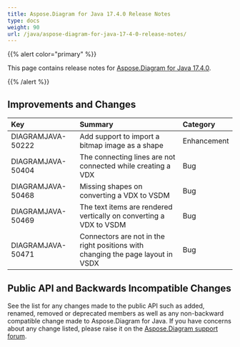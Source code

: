 ```yaml
---
title: Aspose.Diagram for Java 17.4.0 Release Notes
type: docs
weight: 90
url: /java/aspose-diagram-for-java-17-4-0-release-notes/
---
```


{{% alert color="primary" %}} 

This page contains release notes for [Aspose.Diagram for Java 17.4.0](http://maven.aspose.com/repository/simple/ext-release-local/com/aspose/aspose-diagram/17.4.0/).

{{% /alert %}} 
## **Improvements and Changes**

|**Key**|**Summary**|**Category**|
| :- | :- | :- |
|DIAGRAMJAVA-50222|Add support to import a bitmap image as a shape|Enhancement|
|DIAGRAMJAVA-50404 |The connecting lines are not connected while creating a VDX|Bug|
|DIAGRAMJAVA-50468|Missing shapes on converting a VDX to VSDM|Bug|
|DIAGRAMJAVA-50469|The text items are rendered vertically on converting a VDX to VSDM|Bug|
|DIAGRAMJAVA-50471|Connectors are not in the right positions with changing the page layout in VSDX|Bug|
## **Public API and Backwards Incompatible Changes**
See the list for any changes made to the public API such as added, renamed, removed or deprecated members as well as any non-backward compatible change made to Aspose.Diagram for Java. If you have concerns about any change listed, please raise it on the [Aspose.Diagram support forum](http://www.aspose.com/community/forums/aspose.diagram-product-family/489/showforum.aspx).

